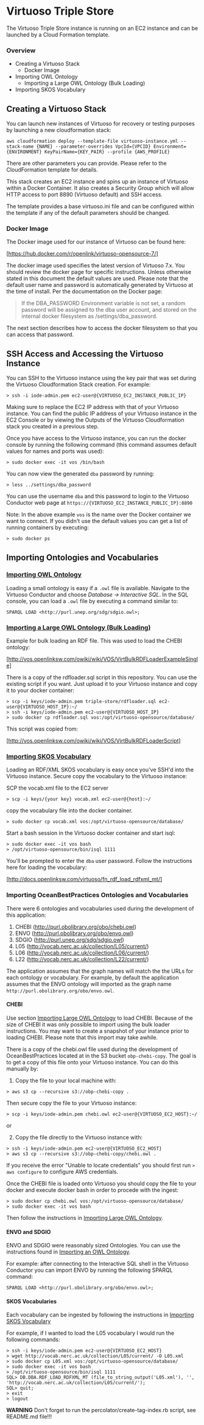 # Virtuoso Triple Store

The Virtuoso Triple Store instance is running on an EC2 instance and can be launched by a Cloud Formation template.


### Overview

- Creating a Virtuoso Stack
    - Docker Image
- Importing OWL Ontology
    - Importing a Large OWL Ontology (Bulk Loading)
- Importing SKOS Vocabulary

## Creating a Virtuoso Stack

You can launch new instances of Virtuoso for recovery or testing purposes by launching a new cloudformation stack:

```
aws cloudformation deploy --template-file virtuoso-instance.yml --stack-name {NAME} --parameter-overrides VpcId={VPCID} Environment={ENVIRONMENT} KeyPairName={KEY_PAIR} --profile {AWS_PROFILE}
```

There are other parameters you can provide. Please refer to the CloudFormation template for details.

This stack creates an EC2 instance and spins up an instance of Virtuoso within a Docker Container. It also creates a Security Group which will allow HTTP access to port 8890 (Virtuoso default) and SSH access.

The template provides a base virtuoso.ini file and can be configured within the template if any of the default parameters should be changed.

### Docker Image

The Docker image used for our instance of Virtuoso can be found here:

[https://hub.docker.com/r/openlink/virtuoso-opensource-7/]

The docker image used specifies the latest version of Virtuoso 7.x. You should review the docker page for specific instructions. Unless otherwise stated in this document the default values are used. Please note that the default user name and password is automatically generated by Virtuoso at the time of install. Per the documentation on the Docker page:

> If the DBA_PASSWORD Environment variable is not set, a random password will be assigned to the dba user account, and stored on the internal docker filesystem as /settings/dba_password.

The next section describes how to access the docker filesystem so that you can access that password.

## SSH Access and Accessing the Virtuoso Instance

You can SSH to the Virtuoso instance using the key pair that was set during the Virtuoso Cloudformation Stack creation. For example:

```
> ssh -i iode-admin.pem ec2-user@{VIRTUOSO_EC2_INSTANCE_PUBLIC_IP}
```
Making sure to replace the EC2 IP address with that of your Virtuoso instance. You can find the public IP address of your Virtuoso instance in the EC2 Console or by viewing the Outputs of the Virtuoso Cloudformation stack you created in a previous step.

Once you have access to the Virtuoso instance, you can run the docker console by running the following command (this command assumes default values for names and ports was used):

```
> sudo docker exec -it vos /bin/bash
```

You can now view the generated `dba` password by running:

```
> less ../settings/dba_password
```

You can use the username `dba` and this password to login to the Virtuoso Conductor web page at `https://{VIRTUOSO_EC2_INSTANCE_PUBLIC_IP}:8890`

Note: In the above example `vos` is the name over the Docker container we want to connect. If you didn't use the default values you can get a list of running containers by executing:

```
> sudo docker ps
```

## Importing Ontologies and Vocabularies

### [Importing OWL Ontology](#import-owl)

Loading a small ontology is easy if a `.owl` file is available. Navigate to the Virtuoso Conductor and choose _Database -> Interactive SQL_. In the SQL console, you can load a `.owl` file by executing a command similar to:

```
SPARQL LOAD <http://purl.unep.org/sdg/sdgio.owl>;
```

### [Importing a Large OWL Ontology (Bulk Loading)](#import-large-owl)

Example for bulk loading an RDF file. This was used to load the CHEBI ontology:

[http://vos.openlinksw.com/owiki/wiki/VOS/VirtBulkRDFLoaderExampleSingle]

There is a copy of the rdfloader.sql script in this repository. You can use the existing script if you want. Just upload it to your Virtuoso instance and copy it to your docker container:

```
> scp -i keys/iode-admin.pem triple-store/rdfloader.sql ec2-user@{VIRTUOSO_HOST_IP}:~/
> ssh -i keys/iode-admin.pem ec2-user@{VIRTUOSO_HOST_IP}
> sudo docker cp rdfloader.sql vos:/opt/virtuoso-opensource/database/
```

This script was copied from:

[http://vos.openlinksw.com/owiki/wiki/VOS/VirtBulkRDFLoaderScript]

### [Importing SKOS Vocabulary](#import-skos-vocabulary)

Loading an RDF/XML SKOS vocabulary is easy once you've SSH'd into the Virtuoso instance. Secure copy the vocabulary to the Virtuoso instance:

SCP the vocab.xml file to the EC2 server
```
> scp -i keys/{your key} vocab.xml ec2-user@{host}:~/
```
copy the vocabulary file into the docker container.

```
> sudo docker cp vocab.xml vos:/opt/virtuoso-opensource/database/
```

Start a bash session in the Virtuoso docker container and start isql:

```
> sudo docker exec -it vos bash
> /opt/virtuoso-opensource/bin/isql 1111
```

You'll be prompted to enter the `dba` user password. Follow the instructions here for loading the vocabulary:

[http://docs.openlinksw.com/virtuoso/fn_rdf_load_rdfxml_mt/]

### Importing OceanBestPractices Ontologies and Vocabularies

There were 6 ontologies and vocabularies used during the development of this application:

  1. CHEBI (http://purl.obolibrary.org/obo/chebi.owl)
  2. ENVO (http://purl.obolibrary.org/obo/envo.owl)
  3. SDGIO (http://purl.unep.org/sdg/sdgio.owl)
  4. L05 (http://vocab.nerc.ac.uk/collection/L05/current/)
  5. L06 (http://vocab.nerc.ac.uk/collection/L06/current/)
  6. L22 (http://vocab.nerc.ac.uk/collection/L22/current/)

The application assumes that the graph names will match the the URLs for each ontology or vocabulary. For example, by default the application assumes that the ENVO ontology will imported as the graph name `http://purl.obolibrary.org/obo/envo.owl`.

#### CHEBI

Use section [Importing Large OWL Ontology](#large-owl-load) to load CHEBI. Because of the size of CHEBI it was only possible to import using the bulk loader instructions. You may want to create a snapshot of your instance prior to loading CHEBI. Please note that this import may take awhile.

There is a copy of the chebi.owl file used during the development of OceanBestPractices located at in the S3 bucket `obp-chebi-copy`. The goal is to get a copy of this file onto your Virtuoso instance. You can do this manually by:


1. Copy the file to your local machine with:

```
> aws s3 cp --recursive s3://obp-chebi-copy .
```

Then secure copy the file to your Virtuoso instance:

```
> scp -i keys/iode-admin.pem chebi.owl ec2-user@{VIRTUOSO_EC2_HOST}:~/
```

or

2. Copy the file directly to the Virtuoso instance with:

```
> ssh -i keys/iode-admin.pem ec2-user@{VIRTUOSO_EC2_HOST}
> aws s3 cp --recursive s3://obp-chebi-copy/chebi.owl .
```

If you receive the error "Unable to locate credentials" you should first run `> aws configure` to configure AWS credentials.

Once the CHEBI file is loaded onto Virtuoso you should copy the file to your docker and execute docker bash in order to procede with the ingest:

```
> sudo docker cp chebi.owl vos:/opt/virtuoso-opensource/database/
> sudo docker exec -it vos bash
```

Then follow the instructions in [Importing Large OWL Ontology](#large-owl-load).

#### ENVO and SDGIO

ENVO and SDGIO were reasonably sized Ontologies. You can use the instructions found in [Importing an OWL Ontology](#import-owl).

For example: after connecting to the Interactive SQL shell in the Virtuoso Conductor you can import ENVO by running the following SPARQL command:

```
SPARQL LOAD <http://purl.obolibrary.org/obo/envo.owl>;
```

#### SKOS Vocabularies

Each vocabulary can be ingested by following the instructions in [Importing SKOS Vocabulary](#import-skos-vocabulary)

For example, if I wanted to load the L05 vocabulary I would run the following commands:

```
> ssh -i keys/iode-admin.pem ec2-user@{VIRTUOSO_EC2_HOST}
> wget http://vocab.nerc.ac.uk/collection/L05/current/ -O L05.xml
> sudo docker cp L05.xml vos:/opt/virtuoso-opensource/database/
> sudo docker exec -it vos bash
> /opt/virtuoso-opensource/bin/isql 1111
SQL> DB.DBA.RDF_LOAD_RDFXML_MT (file_to_string_output('L05.xml'), '', 'http://vocab.nerc.ac.uk/collection/L05/current/');
SQL> quit;
> exit
> logout
```

**WARNING** Don't forget to run the percolator/create-tag-index.rb script, see README.md file!!!
